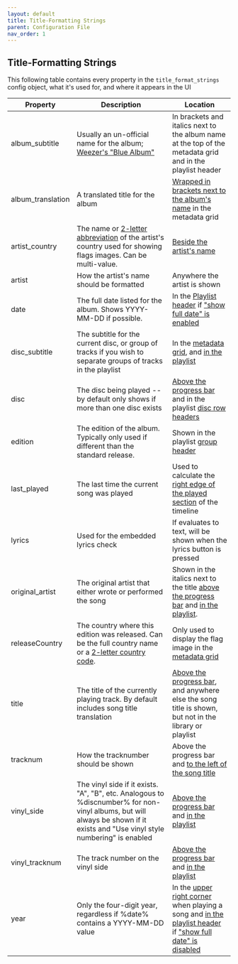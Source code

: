 ```yaml
---
layout: default
title: Title-Formatting Strings
parent: Configuration File
nav_order: 1
---
```

## Title-Formatting Strings

This following table contains every property in the `title_format_strings` config object, what it's used for, and where it appears in the UI

|Property   |Description   |Location   |
|---|---|---|
|album_subtitle|Usually an un-official name for the album; [Weezer's "Blue Album"](https://user-images.githubusercontent.com/2282004/109090486-9fbe6280-76d8-11eb-99ff-2c091fe2a81b.png)|In brackets and italics next to the album name at the top of the metadata grid and in the playlist header|
|album_translation|A translated title for the album|[Wrapped in brackets next to the album's name](https://user-images.githubusercontent.com/2282004/109090630-e4e29480-76d8-11eb-9fa4-b1975af38658.png) in the metadata grid|
|artist_country|The name or [2-letter abbreviation](https://en.wikipedia.org/wiki/ISO_3166-1_alpha-2) of the artist's country used for showing flags images. Can be multi-value.|[Beside the artist's name](https://user-images.githubusercontent.com/2282004/109066344-8dc9c900-76b2-11eb-84a8-57c2dc6e5d7f.png)|
|artist|How the artist's name should be formatted|Anywhere the artist is shown|
|date|The full date listed for the album. Shows YYYY-MM-DD if possible.|In the [Playlist header](https://user-images.githubusercontent.com/2282004/109103412-78738f80-76f0-11eb-9c3d-5f7514bcaf9c.png) if ["show full date" is enabled](https://user-images.githubusercontent.com/2282004/109103324-4bbf7800-76f0-11eb-85e6-7a45a424e298.png)|
|disc_subtitle|The subtitle for the current disc, or group of tracks if you wish to separate groups of tracks in the playlist|In the [metadata grid](https://user-images.githubusercontent.com/2282004/109103756-051e4d80-76f1-11eb-90b3-30b4ba467b69.png), and [in the playlist](https://user-images.githubusercontent.com/2282004/109104549-cccb3f00-76f1-11eb-9702-04a67ea14328.png)|
|disc|The disc being played -- by default only shows if more than one disc exists|[Above the progress bar](https://user-images.githubusercontent.com/2282004/109104768-38ada780-76f2-11eb-9edb-c8aebf09ab41.png) and in the playlist [disc row headers](https://user-images.githubusercontent.com/2282004/109104549-cccb3f00-76f1-11eb-9702-04a67ea14328.png)|
|edition|The edition of the album. Typically only used if different than the standard release.|Shown in the playlist [group header](https://user-images.githubusercontent.com/2282004/109104909-84605100-76f2-11eb-9115-5ae27ad60cce.png)|
|last_played|The last time the current song was played|Used to calculate the [right edge of the played section](https://user-images.githubusercontent.com/2282004/109105407-79f28700-76f3-11eb-95be-a744b037d903.png) of the timeline|
|lyrics|Used for the embedded lyrics check|If evaluates to text, will be shown when the lyrics button is pressed|
|original_artist|The original artist that either wrote or performed the song|Shown in the italics next to the title [above the progress bar](https://user-images.githubusercontent.com/2282004/109105622-ebcad080-76f3-11eb-9314-faa5ff319aef.png) and [in the playlist](https://user-images.githubusercontent.com/2282004/109105765-2e8ca880-76f4-11eb-9467-b2321ae24877.png).|
|releaseCountry|The country where this edition was released. Can be the full country name or a [2-letter country code](https://en.wikipedia.org/wiki/ISO_3166-1_alpha-2).|Only used to display the flag image in the [metadata grid](https://user-images.githubusercontent.com/2282004/109106157-dc985280-76f4-11eb-9adf-c3d5828e4c1c.png)
|title|The title of the currently playing track. By default includes song title translation|[Above the progress bar](https://user-images.githubusercontent.com/2282004/109106427-5f211200-76f5-11eb-93b0-560f42de01fd.png), and anywhere else the song title is shown, but not in the library or playlist|
|tracknum|How the tracknumber should be shown|Above the progress bar and [to the left of the song title](https://user-images.githubusercontent.com/2282004/109106427-5f211200-76f5-11eb-93b0-560f42de01fd.png)|
|vinyl_side|The vinyl side if it exists. "A", "B", etc. Analogous to %discnumber% for non-vinyl albums, but will always be shown if it exists and "Use vinyl style numbering" is enabled|[Above the progress bar](https://user-images.githubusercontent.com/2282004/109106864-49601c80-76f6-11eb-8777-6ad1f384bc03.png) and [in the playlist](https://user-images.githubusercontent.com/2282004/109106924-6ac10880-76f6-11eb-94bd-f4b2841d3cee.png)|
|vinyl_tracknum|The track number on the vinyl side|[Above the progress bar](https://user-images.githubusercontent.com/2282004/109106864-49601c80-76f6-11eb-8777-6ad1f384bc03.png) and [in the playlist](https://user-images.githubusercontent.com/2282004/109106924-6ac10880-76f6-11eb-94bd-f4b2841d3cee.png)|
|year|Only the four-digit year, regardless if %date% contains a YYYY-MM-DD value|In the [upper right corner](https://user-images.githubusercontent.com/2282004/109107085-b83d7580-76f6-11eb-8490-8f0fa317d24d.png) when playing a song and [in the playlist header](https://user-images.githubusercontent.com/2282004/109107150-d4d9ad80-76f6-11eb-8616-7450d9395a9f.png) if ["show full date" is disabled](https://user-images.githubusercontent.com/2282004/109103324-4bbf7800-76f0-11eb-85e6-7a45a424e298.png)|